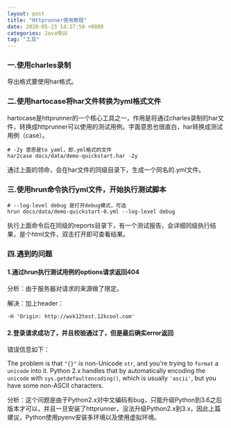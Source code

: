 ```yaml
---
layout: post  
title: "Httprunner使用教程"  
date: 2020-05-23 14:27:50 +0800  
categories: Java培训  
tag: "工具"  
---
```


### 一.使用charles录制

导出格式要使用har格式。

### 二.使用hartocase将har文件转换为yml格式文件

hartocase是httprunner的一个核心工具之一，作用是将通过charles录制的har文件，转换成httprunner可以使用的测试用例。字面意思也很直白，har转换成测试用例（case）。

```shell
# -2y 意思是to yaml，即.yml格式的文件
har2case docs/data/demo-quickstart.har -2y
```

通过上面的领命，会在har文件的同级目录下，生成一个同名的.yml文件。

### 三.使用hrun命令执行yml文件，开始执行测试脚本

```shell
# --log-level debug 是打开debug模式，可选
hrun docs/data/demo-quickstart-0.yml --log-level debug
```

执行上面命令后在同级的reports目录下，有一个测试报告，会详细同级执行结果，是个html文件，双击打开即可查看结果。

### 四.遇到的问题

#### 1.通过hrun执行测试用例的options请求返回404

分析：由于服务器对请求的来源做了限定。

解决：加上header：

`-H 'Origin: http://wxk12test.12kcool.com'`

#### 2.登录请求成功了，并且校验通过了，但是最后确实error返回

错误信息如下：

The problem is that `"{}"` is non-Unicode `str`, and you're trying to `format` a `unicode` into it. Python 2.x handles that by automatically encoding the `unicode` with `sys.getdefaultencoding()`, which is usually `'ascii'`, but you have some non-ASCII characters.

分析：这个问题是由于Python2.x对中文编码有bug，只能升级Python到3.6之后版本才可以，并且一旦安装了httprunner，没法升级Python2.x到3.x，因此上篇建议，Python使用pyenv安装多环境以及使用虚拟环境。
